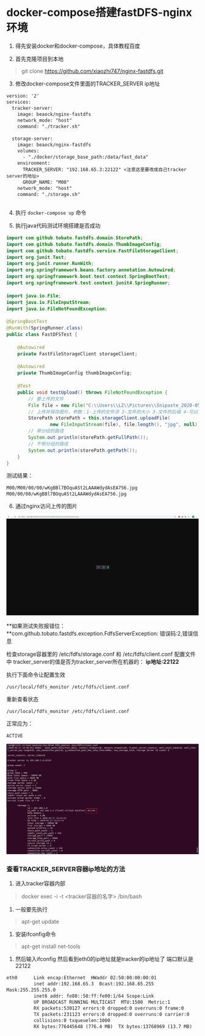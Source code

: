 # docker-compose搭建fastDFS-nginx环境

1. 得先安装docker和docker-compose，具体教程百度

2. 首先克隆项目到本地

> git clone https://github.com/xiaozhi747/nginx-fastdfs.git

3. 修改docker-compose文件里面的TRACKER_SERVER ip地址

```
version: '2'
services:
  tracker-server:
    image: beaock/nginx-fastdfs
    network_mode: "host"
    command: "./tracker.sh" 
 
  storage-server:
    image: beaock/nginx-fastdfs
    volumes:
      - "./docker/storage_base_path:/data/fast_data"
    environment:
      TRACKER_SERVER: "192.168.65.3:22122" <注意这里要改成自己tracker server的地址>
      GROUP_NAME: "M00"
    network_mode: "host"
    command: "./storage.sh"
  
```

4. 执行 `docker-compose up` 命令

5. 执行java代码测试环境搭建是否成功

```java
import com.github.tobato.fastdfs.domain.StorePath;
import com.github.tobato.fastdfs.domain.ThumbImageConfig;
import com.github.tobato.fastdfs.service.FastFileStorageClient;
import org.junit.Test;
import org.junit.runner.RunWith;
import org.springframework.beans.factory.annotation.Autowired;
import org.springframework.boot.test.context.SpringBootTest;
import org.springframework.test.context.junit4.SpringRunner;

import java.io.File;
import java.io.FileInputStream;
import java.io.FileNotFoundException;

@SpringBootTest
@RunWith(SpringRunner.class)
public class FastDFSTest {

    @Autowired
    private FastFileStorageClient storageClient;

    @Autowired
    private ThumbImageConfig thumbImageConfig;

    @Test
    public void testUpload() throws FileNotFoundException {
        // 要上传的文件
        File file = new File("C:\\Users\\LZ\\Pictures\\Snipaste_2020-05-17_21-11-17.png");
        // 上传并保存图片，参数：1-上传的文件流 2-文件的大小 3-文件的后缀 4-可以不管他
        StorePath storePath = this.storageClient.uploadFile(
                new FileInputStream(file), file.length(), "jpg", null);
        // 带分组的路径
        System.out.println(storePath.getFullPath());
        // 不带分组的路径
        System.out.println(storePath.getPath());
    }
}
```

测试结果：

```
M00/M00/00/00/wKgBBl7BOquASt2LAAAWdydAsEA756.jpg
M00/00/00/wKgBBl7BOquASt2LAAAWdydAsEA756.jpg
```

6. 通过nginx访问上传的图片

![image-20200517222358961](assets\image-20200517222358961.png)



**如果测试失败报错位：**com.github.tobato.fastdfs.exception.FdfsServerException: 错误码:2,错误信息

检查storage容器里的 /etc/fdfs/storage.conf 和 /etc/fdfs/client.conf 配置文件中 tracker_server的值是否为tracker_server所在机器的： **ip地址:22122** 

执行下面命令让配置生效

```
/usr/local/fdfs_monitor /etc/fdfs/client.conf
```

重新查看状态

```
/usr/local/fdfs_monitor /etc/fdfs/client.conf
```

正常应为：

```
ACTIVE
```

![image-20200517224142883](assets\image-20200517224142883.png)

### 查看TRACKER_SERVER容器ip地址的方法

1. 进入tracker容器内部

> docker exec -i -t <tracker容器的名字> /bin/bash

1. 一般要先执行

> apt-get update

1. 安装ifconfig命令

> apt-get install net-tools

1. 然后输入ifconfig 然后看到eth0的ip地址就是tracker的ip地址了 端口默认是22122

```
eth0      Link encap:Ethernet  HWaddr 02:50:00:00:00:01
          inet addr:192.168.65.3  Bcast:192.168.65.255  Mask:255.255.255.0
          inet6 addr: fe80::50:ff:fe00:1/64 Scope:Link
          UP BROADCAST RUNNING MULTICAST  MTU:1500  Metric:1
          RX packets:530127 errors:0 dropped:0 overruns:0 frame:0
          TX packets:231123 errors:0 dropped:0 overruns:0 carrier:0
          collisions:0 txqueuelen:1000
          RX bytes:776445648 (776.4 MB)  TX bytes:13768969 (13.7 MB)
```

